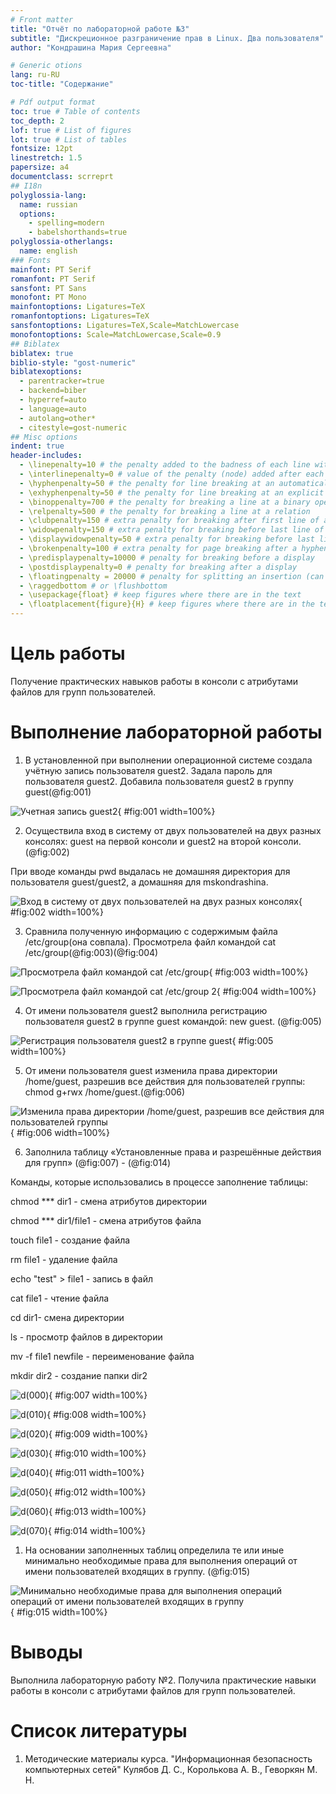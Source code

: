 ```yaml
---
# Front matter
title: "Отчёт по лабораторной работе №3"
subtitle: "Дискреционное разграничение прав в Linux. Два пользователя"
author: "Кондрашина Мария Сергеевна"

# Generic otions
lang: ru-RU
toc-title: "Содержание"

# Pdf output format
toc: true # Table of contents
toc_depth: 2
lof: true # List of figures
lot: true # List of tables
fontsize: 12pt
linestretch: 1.5
papersize: a4
documentclass: scrreprt
## I18n
polyglossia-lang:
  name: russian
  options:
	- spelling=modern
	- babelshorthands=true
polyglossia-otherlangs:
  name: english
### Fonts
mainfont: PT Serif
romanfont: PT Serif
sansfont: PT Sans
monofont: PT Mono
mainfontoptions: Ligatures=TeX
romanfontoptions: Ligatures=TeX
sansfontoptions: Ligatures=TeX,Scale=MatchLowercase
monofontoptions: Scale=MatchLowercase,Scale=0.9
## Biblatex
biblatex: true
biblio-style: "gost-numeric"
biblatexoptions:
  - parentracker=true
  - backend=biber
  - hyperref=auto
  - language=auto
  - autolang=other*
  - citestyle=gost-numeric
## Misc options
indent: true
header-includes:
  - \linepenalty=10 # the penalty added to the badness of each line within a paragraph (no associated penalty node) Increasing the value makes tex try to have fewer lines in the paragraph.
  - \interlinepenalty=0 # value of the penalty (node) added after each line of a paragraph.
  - \hyphenpenalty=50 # the penalty for line breaking at an automatically inserted hyphen
  - \exhyphenpenalty=50 # the penalty for line breaking at an explicit hyphen
  - \binoppenalty=700 # the penalty for breaking a line at a binary operator
  - \relpenalty=500 # the penalty for breaking a line at a relation
  - \clubpenalty=150 # extra penalty for breaking after first line of a paragraph
  - \widowpenalty=150 # extra penalty for breaking before last line of a paragraph
  - \displaywidowpenalty=50 # extra penalty for breaking before last line before a display math
  - \brokenpenalty=100 # extra penalty for page breaking after a hyphenated line
  - \predisplaypenalty=10000 # penalty for breaking before a display
  - \postdisplaypenalty=0 # penalty for breaking after a display
  - \floatingpenalty = 20000 # penalty for splitting an insertion (can only be split footnote in standard LaTeX)
  - \raggedbottom # or \flushbottom
  - \usepackage{float} # keep figures where there are in the text
  - \floatplacement{figure}{H} # keep figures where there are in the text
---
```


# Цель работы

Получение практических навыков работы в консоли с атрибутами файлов для групп пользователей.

# Выполнение лабораторной работы

1. В установленной при выполнении операционной системе создала учётную запись пользователя guest2. Задала пароль для пользователя guest2. Добавила пользователя guest2 в группу guest(@fig:001)

![Учетная запись guest2](screen\1.png){ #fig:001 width=100%}

2. Осуществила вход в систему от двух пользователей на двух разных консолях: guest на первой консоли и guest2 на второй консоли.(@fig:002)

При вводе команды pwd выдалась не домашняя директория для пользователя guest/guest2, а домашняя для mskondrashina.

![Вход в систему от двух пользователей на двух разных консолях](screen\2.png){ #fig:002 width=100%}

3. Сравнила полученную информацию с содержимым файла /etc/group(она совпала). Просмотрела файл командой cat /etc/group(@fig:003)(@fig:004)

![Просмотрела файл командой cat /etc/group](screen\3.png){ #fig:003 width=100%}

![Просмотрела файл командой cat /etc/group 2](screen\4.png){ #fig:004 width=100%}

4. От имени пользователя guest2 выполнила регистрацию пользователя guest2 в группе guest командой: new guest. (@fig:005)

![Регистрация пользователя guest2 в группе guest](screen\5.png){ #fig:005 width=100%}

5.  От имени пользователя guest изменила права директории /home/guest, разрешив все действия для пользователей группы: chmod g+rwx /home/guest.(@fig:006)

![Изменила права директории /home/guest, разрешив все действия для пользователей группы](screen\6.png){ #fig:006 width=100%}

6.  Заполнила таблицу «Установленные права и разрешённые действия для групп» (@fig:007) - (@fig:014)

Команды, которые использовались в процессе заполнение таблицы:

chmod *** dir1 - смена атрибутов директории

chmod *** dir1/file1 - смена атрибутов файла

touch file1 - создание файла

rm file1 - удаление файла

echo "test" > file1 - запись в файл

cat file1 - чтение файла

cd dir1- смена директории

ls - просмотр файлов в директории

mv -f file1 newfile - переименование файла

mkdir dir2 - создание папки dir2 

![d(000)](screen\7.png){ #fig:007 width=100%}

![d(010)](screen\8.png){ #fig:008 width=100%}

![d(020)](screen\9.png){ #fig:009 width=100%}

![d(030)](screen\10.png){ #fig:010 width=100%}

![d(040)](screen\11.png){ #fig:011 width=100%}

![d(050)](screen\12.png){ #fig:012 width=100%}

![d(060)](screen\13.png){ #fig:013 width=100%}

![d(070)](screen\14.png){ #fig:014 width=100%}

1.  На основании заполненных таблиц определила те или иные минимально необходимые права для выполнения операций от имени пользователей входящих в группу. (@fig:015)

![Минимально необходимые права для выполнения операций операций от имени пользователей входящих в группу](screen\15.png){ #fig:015 width=100%}

# Выводы

Выполнила лабораторную работу №2. Получила практические навыки работы в консоли с атрибутами файлов для групп пользователей.

# Список литературы

1. Методические материалы курса. "Информационная безопасность компьютерных сетей" Кулябов Д. С., Королькова А. В., Геворкян М. Н.